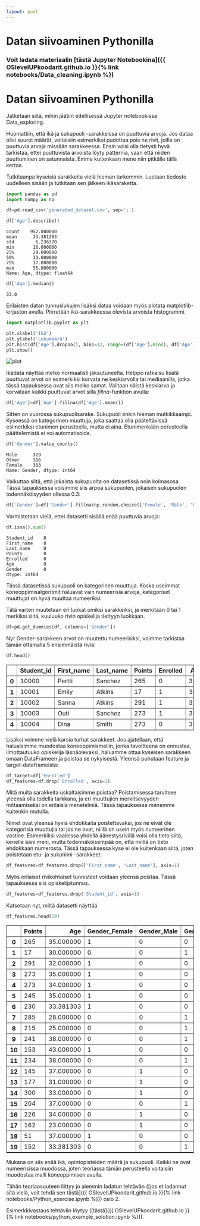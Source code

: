 ```yaml
---
layout: post
---
```


# Datan siivoaminen Pythonilla

### Voit ladata materiaalin [tästä Jupyter Notebookina]({{ OSlevelUPkoodarit.github.io }}{% link notebooks/Data_cleaning.ipynb %})


# Datan siivoaminen Pythonilla

Jatketaan siitä, mihin jäätiin edellisessä Jupyter notebookissa Data_exploring.

Huomattiin, että ikä ja sukupuoli -sarakkeissa on puuttuvia arvoja. Jos dataa olisi suuret määrät, voitaisiin esimerkiksi pudottaa pois ne rivit, joilla on puuttuvia arvoja missään sarakkeessa. Ensin voisi olla tietysti hyvä tarkistaa, ettei puuttuvista arvoista löyty patternia, vaan että niiden puuttuminen on satunnaista. Emme kuitenkaan mene niin pitkälle tällä kertaa.

Tutkitaanpa kyseisiä sarakkeita vielä hieman tarkemmin. Luetaan tiedosto uudelleen sisään ja tutkitaan sen jälkeen ikäsaraketta. 


```python
import pandas as pd
import numpy as np

df=pd.read_csv('generated_dataset.csv', sep=';')
```


```python
df['Age'].describe()
```




    count    952.000000
    mean      33.381303
    std        6.236370
    min       16.000000
    25%       29.000000
    50%       33.000000
    75%       37.000000
    max       55.000000
    Name: Age, dtype: float64




```python
df['Age'].median()
```




    33.0



Erilaisten datan tunnuslukujen lisäksi dataa voidaan myös plotata matplotlib-kirjaston avulla. Piirretään ikä-sarakkeessa olevista arvoista histogrammi.


```python
import matplotlib.pyplot as plt

plt.xlabel('Ikä')
plt.ylabel('Lukumäärä')
plt.hist(df['Age'].dropna(), bins=32, range=(df['Age'].min(), df['Age'].max()))
plt.show()
```


![plot](../../../css/output_5_0.png)


Ikädata näyttää melko normaalisti jakautuneelta. Helppo ratkaisu lisätä puuttuvat arvot on esimerkiksi korvata ne keskiarvolla tai mediaanilla, jotka tässä tapauksessa ovat siis melko samat. Valitaan näistä keskiarvo ja korvataan kaikki puuttuvat arvot sillä *fillna*-funktion avulla:


```python
df['Age']=df['Age'].fillna(df['Age'].mean())
```

Sitten on vuorossa sukupuolisarake. Sukupuoli onkin hieman mutkikkaampi. Kyseessä on kategorinen muuttuja, joka saattaa olla pääteltävissä esimerkiksi etunimen perusteella, mutta ei aina. Etunimenkään perusteella päättelemistä ei voi automatisoida.


```python
df['Gender'].value_counts()
```




    Male      329
    Other     316
    Female    303
    Name: Gender, dtype: int64



Vaikuttaa siltä, että jokaista sukupuolta on datasetissä noin kolmasosa. Tässä tapauksessa voisimme siis arpoa sukupuolen, jokaisen sukupuolen todennäköisyyden ollessa 0.3:


```python
df['Gender']=df['Gender'].fillna(np.random.choice(['Female', 'Male', 'Other'], p=[1/3, 1/3, 1/3]))
```

Varmistetaan vielä, ettei datasetti sisällä enää puuttuvia arvoja:


```python
df.isna().sum()
```




    Student_id    0
    First_name    0
    Last_name     0
    Points        0
    Enrolled      0
    Age           0
    Gender        0
    dtype: int64



Tässä datasetissä sukupuoli on kategorinen muuttuja. Koska useimmat koneoppimisalgoritmit haluavat vain numeerisia arvoja, kategoriset muuttujat on hyvä muuttaa numeeriksi. 

Tätä varten muutetaan eri luokat omiksi sarakkeiksi, ja merkitään 0 tai 1 merkiksi siitä, kuuluuko rivin opiskelija tiettyyn luokkaan.


```python
df=pd.get_dummies(df, columns=['Gender'])
```



Nyt Gender-sarakkeen arvot on muutettu numeerisiksi, voimme tarkistaa tämän ottamalla 5 ensimmäistä riviä:


```python
df.head()
```




<div>
<style scoped>
    .dataframe tbody tr th:only-of-type {
        vertical-align: middle;
    }

    .dataframe tbody tr th {
        vertical-align: top;
    }

    .dataframe thead th {
        text-align: right;
    }
</style>
<table border="1" class="dataframe">
  <thead>
    <tr style="text-align: right;">
      <th></th>
      <th>Student_id</th>
      <th>First_name</th>
      <th>Last_name</th>
      <th>Points</th>
      <th>Enrolled</th>
      <th>Age</th>
      <th>Gender_Female</th>
      <th>Gender_Male</th>
      <th>Gender_Other</th>
    </tr>
  </thead>
  <tbody>
    <tr>
      <th>0</th>
      <td>10000</td>
      <td>Pertti</td>
      <td>Sanchez</td>
      <td>265</td>
      <td>0</td>
      <td>35.0</td>
      <td>1</td>
      <td>0</td>
      <td>0</td>
    </tr>
    <tr>
      <th>1</th>
      <td>10001</td>
      <td>Emily</td>
      <td>Atkins</td>
      <td>17</td>
      <td>1</td>
      <td>30.0</td>
      <td>0</td>
      <td>0</td>
      <td>1</td>
    </tr>
    <tr>
      <th>2</th>
      <td>10002</td>
      <td>Sanna</td>
      <td>Atkins</td>
      <td>291</td>
      <td>1</td>
      <td>32.0</td>
      <td>1</td>
      <td>0</td>
      <td>0</td>
    </tr>
    <tr>
      <th>3</th>
      <td>10003</td>
      <td>Outi</td>
      <td>Sanchez</td>
      <td>273</td>
      <td>1</td>
      <td>35.0</td>
      <td>1</td>
      <td>0</td>
      <td>0</td>
    </tr>
    <tr>
      <th>4</th>
      <td>10004</td>
      <td>Dina</td>
      <td>Smith</td>
      <td>273</td>
      <td>0</td>
      <td>34.0</td>
      <td>1</td>
      <td>0</td>
      <td>0</td>
    </tr>
  </tbody>
</table>
</div>



Lisäksi voimme vielä karsia turhat sarakkeet. Jos ajatellaan, että haluaisimme muodostaa koneoppimismallin, jonka tavoitteena on ennustaa, ilmottautuuko opiskelija läsnäolevaksi, haluamme ottaa kyseisen sarakkeen omaan DataFrameen ja poistaa se nykyisestä. Yleensä puhutaan feature ja target-dataframeista:


```python
df_target=df['Enrolled']
df_features=df.drop('Enrolled', axis=1)
```

Mitä muita sarakkeita uskaltaisimme poistaa?
Poistamisessa tarvitsee yleensä olla todella tarkkana, ja eri muuttujien merkitsevyyden mittaamiseksi on erilaisia menetelmiä. Tässä tapauksessa menemme kuitenkin mutulla.

Nimet ovat yleensä hyviä ehdokkaita poistettavaksi, jos ne eivät ole kategorisia muuttujia tai jos ne ovat, niillä on usein myös numeerinen vastine. Esimerkiksi vaaleissa yhdellä äänestysrivillä voisi olla tieto siitä, kenelle ääni meni, mutta todennäköisempää on, että rivillä on tieto ehdokkaan numerosta. Tässä tapauksessa kyse ei ole kuitenkaan siitä, joten poistetaan etu- ja sukunimi -sarakkeet.


```python
df_features=df_features.drop(['First_name', 'Last_name'], axis=1)
```

Myös erilaiset rivikohtaiset tunnisteet voidaan yleensä poistaa. Tässä tapauksessa siis opiskelijatunnus.


```python
df_features=df_features.drop('Student_id', axis=1)
```

Katsotaan nyt, miltä datasetti näyttää.


```python
df_features.head(20)
```




<div>
<style scoped>
    .dataframe tbody tr th:only-of-type {
        vertical-align: middle;
    }

    .dataframe tbody tr th {
        vertical-align: top;
    }

    .dataframe thead th {
        text-align: right;
    }
</style>
<table border="1" class="dataframe">
  <thead>
    <tr style="text-align: right;">
      <th></th>
      <th>Points</th>
      <th>Age</th>
      <th>Gender_Female</th>
      <th>Gender_Male</th>
      <th>Gender_Other</th>
    </tr>
  </thead>
  <tbody>
    <tr>
      <th>0</th>
      <td>265</td>
      <td>35.000000</td>
      <td>1</td>
      <td>0</td>
      <td>0</td>
    </tr>
    <tr>
      <th>1</th>
      <td>17</td>
      <td>30.000000</td>
      <td>0</td>
      <td>0</td>
      <td>1</td>
    </tr>
    <tr>
      <th>2</th>
      <td>291</td>
      <td>32.000000</td>
      <td>1</td>
      <td>0</td>
      <td>0</td>
    </tr>
    <tr>
      <th>3</th>
      <td>273</td>
      <td>35.000000</td>
      <td>1</td>
      <td>0</td>
      <td>0</td>
    </tr>
    <tr>
      <th>4</th>
      <td>273</td>
      <td>34.000000</td>
      <td>1</td>
      <td>0</td>
      <td>0</td>
    </tr>
    <tr>
      <th>5</th>
      <td>245</td>
      <td>35.000000</td>
      <td>1</td>
      <td>0</td>
      <td>0</td>
    </tr>
    <tr>
      <th>6</th>
      <td>230</td>
      <td>33.381303</td>
      <td>1</td>
      <td>0</td>
      <td>0</td>
    </tr>
    <tr>
      <th>7</th>
      <td>285</td>
      <td>28.000000</td>
      <td>0</td>
      <td>0</td>
      <td>1</td>
    </tr>
    <tr>
      <th>8</th>
      <td>215</td>
      <td>25.000000</td>
      <td>0</td>
      <td>0</td>
      <td>1</td>
    </tr>
    <tr>
      <th>9</th>
      <td>241</td>
      <td>38.000000</td>
      <td>0</td>
      <td>0</td>
      <td>1</td>
    </tr>
    <tr>
      <th>10</th>
      <td>153</td>
      <td>43.000000</td>
      <td>1</td>
      <td>0</td>
      <td>0</td>
    </tr>
    <tr>
      <th>11</th>
      <td>234</td>
      <td>38.000000</td>
      <td>0</td>
      <td>0</td>
      <td>1</td>
    </tr>
    <tr>
      <th>12</th>
      <td>145</td>
      <td>37.000000</td>
      <td>0</td>
      <td>1</td>
      <td>0</td>
    </tr>
    <tr>
      <th>13</th>
      <td>177</td>
      <td>31.000000</td>
      <td>0</td>
      <td>1</td>
      <td>0</td>
    </tr>
    <tr>
      <th>14</th>
      <td>300</td>
      <td>33.000000</td>
      <td>0</td>
      <td>1</td>
      <td>0</td>
    </tr>
    <tr>
      <th>15</th>
      <td>204</td>
      <td>37.000000</td>
      <td>0</td>
      <td>0</td>
      <td>1</td>
    </tr>
    <tr>
      <th>16</th>
      <td>226</td>
      <td>34.000000</td>
      <td>0</td>
      <td>1</td>
      <td>0</td>
    </tr>
    <tr>
      <th>17</th>
      <td>162</td>
      <td>23.000000</td>
      <td>0</td>
      <td>1</td>
      <td>0</td>
    </tr>
    <tr>
      <th>18</th>
      <td>51</td>
      <td>37.000000</td>
      <td>1</td>
      <td>0</td>
      <td>0</td>
    </tr>
    <tr>
      <th>19</th>
      <td>152</td>
      <td>33.381303</td>
      <td>0</td>
      <td>0</td>
      <td>1</td>
    </tr>
  </tbody>
</table>
</div>



Mukana on siis enää ikä, opintopisteiden määrä ja sukupuoli. Kaikki ne ovat numeerisissa muodossa, joten teoriassa tämän perusteella voitaisiin muodostaa malli koneoppimisen avulla.

Tähän teoriaosuuteen liittyy jo aiemmin ladatun tehtävän ([jos et ladannut sitä vielä, voit tehdä sen tästä]({{ OSlevelUPkoodarit.github.io }}{% link notebooks/Python_exercise.ipynb %})) osio 2.

Esimerkkivastaus tehtäviin löytyy ([tästä]({{ OSlevelUPkoodarit.github.io }}{% link notebooks/python_example_solution.ipynb %})).




